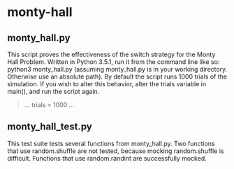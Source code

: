 # monty-hall
## monty_hall.py
This script proves the effectiveness of the switch strategy for the Monty Hall Problem. Written in Python 3.5.1, run it from the command line like so: python3 monty_hall.py (assuming monty_hall.py is in your working directory. Otherwise use an absolute path). By default the script runs 1000 trials of the simulation. If you wish to alter this behavior, alter the trials variable in main(), and run the script again.
>    …
>    trials = 1000
>       …

## monty_hall_test.py
This test suite tests several functions from monty_hall.py. Two functions that use random.shuffle are not tested, because mocking random.shuffle is difficult. Functions that use random.randint are successfully mocked.
